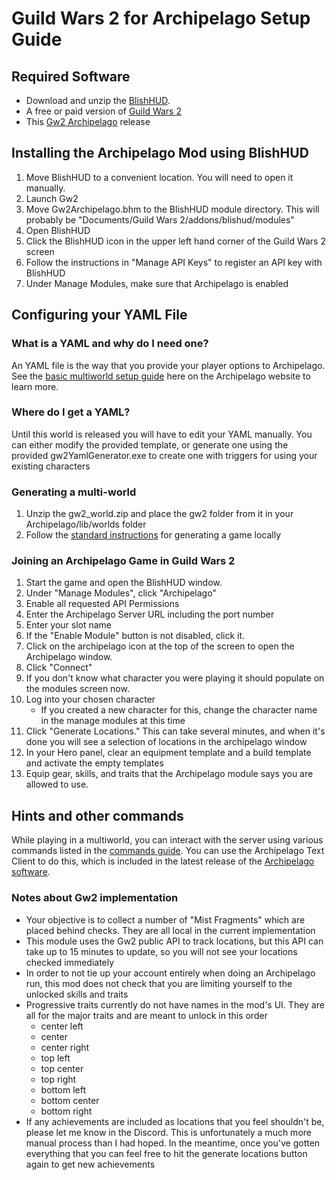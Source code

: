 # Guild Wars 2 for Archipelago Setup Guide

## Required Software
* Download and unzip the [BlishHUD](https://blishhud.com/).
* A free or paid version of [Guild Wars 2](https://www.guildwars2.com/en/)
* This [Gw2 Archipelago](https://github.com/Feldar99/Archipelago/releases) release

## Installing the Archipelago Mod using BlishHUD
1. Move BlishHUD to a convenient location. You will need to open it manually.
2. Launch Gw2
3. Move Gw2Archipelago.bhm to the BlishHUD module directory. This will probably be
"Documents/Guild Wars 2/addons/blishud/modules"
4. Open BlishHUD
5. Click the BlishHUD icon in the upper left hand corner of the Guild Wars 2 screen
6. Follow the instructions in "Manage API Keys" to register an API key with BlishHUD
7. Under Manage Modules, make sure that Archipelago is enabled

## Configuring your YAML File
### What is a YAML and why do I need one?
An YAML file is the way that you provide your player options to Archipelago.
See the [basic multiworld setup guide](/tutorial/Archipelago/setup/en) here on the Archipelago website to learn more.

### Where do I get a YAML?
Until this world is released you will have to edit your YAML manually. You can either modify the provided template,
or generate one using the provided gw2YamlGenerator.exe to create one with triggers for using your existing characters

### Generating a multi-world
1. Unzip the gw2_world.zip and place the gw2 folder from it in your Archipelago/lib/worlds folder
2. Follow the [standard instructions](https://archipelago.gg/tutorial/Archipelago/setup/en) for generating a 
game locally 

### Joining an Archipelago Game in Guild Wars 2
1. Start the game and open the BlishHUD window.
2. Under "Manage Modules", click "Archipelago"
3. Enable all requested API Permissions
4. Enter the Archipelago Server URL including the port number
5. Enter your slot name
6. If the "Enable Module" button is not disabled, click it.
7. Click on the archipelago icon at the top of the screen to open the Archipelago window.
8. Click "Connect"
9. If you don't know what character you were playing it should populate on the modules screen now.
10. Log into your chosen character
    * If you created a new character for this, change the character name in the manage modules at this time 
11. Click "Generate Locations." This can take several minutes, and when it's done you will see a selection of locations
in the archipelago window
12. In your Hero panel, clear an equipment template and a build template and activate the empty templates
13. Equip gear, skills, and traits that the Archipelago module says you are allowed to use.

   
## Hints and other commands
While playing in a multiworld, you can interact with the server using various commands listed in the 
[commands guide](/tutorial/Archipelago/commands/en). You can use the Archipelago Text Client to do this,
which is included in the latest release of the [Archipelago software](https://github.com/ArchipelagoMW/Archipelago/releases/latest).

### Notes about Gw2 implementation
* Your objective is to collect a number of "Mist Fragments" which are placed behind checks. They are all local in the 
current implementation
* This module uses the Gw2 public API to track locations, but this API can take up to 15 minutes to update, so you will
not see your locations checked immediately
* In order to not tie up your account entirely when doing an Archipelago run, this mod does not check that you are
limiting yourself to the unlocked skills and traits
* Progressive traits currently do not have names in the mod's UI. They are all for the major traits and are meant to
unlock in this order
  * center left
  * center
  * center right
  * top left
  * top center
  * top right
  * bottom left
  * bottom center
  * bottom right
* If any achievements are included as locations that you feel shouldn't be, please let me know in the Discord. This is
unfortunately a much more manual process than I had hoped. In the meantime, once you've gotten everything that you can
feel free to hit the generate locations button again to get new achievements
